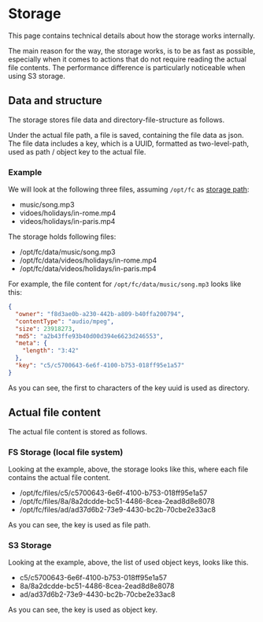 # Storage
This page contains technical details about how the storage works internally.

The main reason for the way, the storage works, is to be as fast as possible, especially when it comes to actions that do not require reading the actual file contents.
The performance difference is particularly noticeable when using S3 storage.

## Data and structure
The storage stores file data and directory-file-structure as follows.

Under the actual file path, a file is saved, containing the file data as json.
The file data includes a key, which is a UUID, formatted as two-level-path,
used as path / object key to the actual file.

### Example
We will look at the following three files, assuming `/opt/fc`
as [storage path](/configuration/storage#storagepath):
* music/song.mp3
* vidoes/holidays/in-rome.mp4
* videos/holidays/in-paris.mp4

The storage holds following files:
* /opt/fc/data/music/song.mp3
* /opt/fc/data/videos/holidays/in-rome.mp4
* /opt/fc/data/videos/holidays/in-paris.mp4

For example, the file content for `/opt/fc/data/music/song.mp3` looks like this:
```json
{
  "owner": "f8d3ae0b-a230-442b-a809-b40ffa200794",
  "contentType": "audio/mpeg",
  "size": 23918273,
  "md5": "a2b43ffe93b40d00d394e6623d246553",
  "meta": {
    "length": "3:42"
  },
  "key": "c5/c5700643-6e6f-4100-b753-018ff95e1a57"
}
```

As you can see, the first to characters of the key uuid is used as directory.

## Actual file content
The actual file content is stored as follows.

### FS Storage (local file system)
Looking at the example, above, the storage looks like this, where each file contains the actual file content.
* /opt/fc/files/c5/c5700643-6e6f-4100-b753-018ff95e1a57
* /opt/fc/files/8a/8a2dcdde-bc51-4486-8cea-2ead8d8e8078
* /opt/fc/files/ad/ad37d6b2-73e9-4430-bc2b-70cbe2e33ac8

As you can see, the key is used as file path.

### S3 Storage
Looking at the example, above, the list of used object keys, looks like this.
* c5/c5700643-6e6f-4100-b753-018ff95e1a57
* 8a/8a2dcdde-bc51-4486-8cea-2ead8d8e8078
* ad/ad37d6b2-73e9-4430-bc2b-70cbe2e33ac8

As you can see, the key is used as object key.

## 

